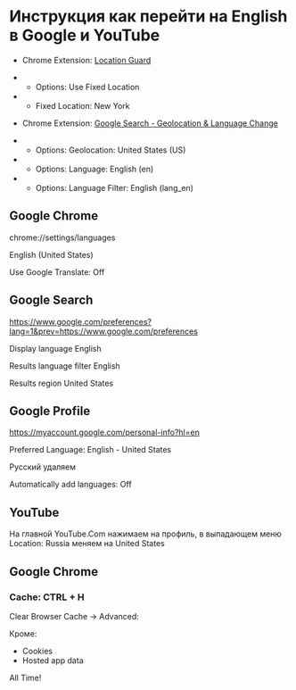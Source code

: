 # Инструкция как перейти на English в Google и YouTube

- Chrome Extension: [Location Guard](https://chromewebstore.google.com/detail/location-guard/cfohepagpmnodfdmjliccbbigdkfcgia?pli=1)
- - Options: Use Fixed Location
- - Fixed Location: New York

- Chrome Extension: [Google Search - Geolocation & Language Change](https://chromewebstore.google.com/detail/google-search-geolocation/gglakldnncaidfodbmpaodhdknnlkjbb)
- - Options: Geolocation: United States (US)
- - Options: Language: English (en)
- - Options: Language Filter: English (lang_en)

## Google Chrome

chrome://settings/languages

English (United States)

Use Google Translate: Off

## Google Search

https://www.google.com/preferences?lang=1&prev=https://www.google.com/preferences

Display language English

Results language filter English

Results region United States

## Google Profile

https://myaccount.google.com/personal-info?hl=en

Preferred Language: English - United States

Русский удаляем

Automatically add languages: Off

## YouTube

На главной YouTube.Com нажимаем на профиль, в выпадающем меню Location: Russia меняем на United States

## Google Chrome

### Cache: CTRL + H

Clear Browser Cache -> Advanced:

Кроме:

- Cookies
- Hosted app data

All Time!
